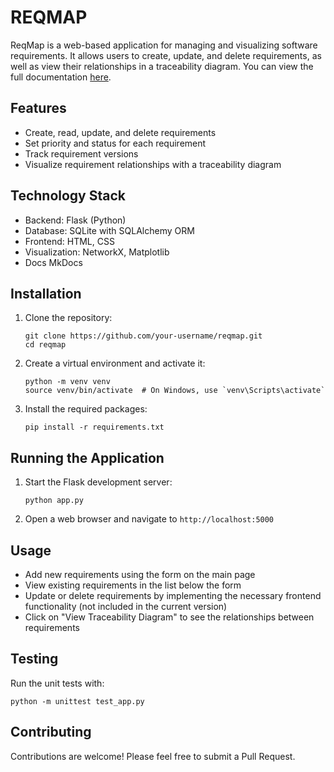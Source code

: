 # REQMAP

ReqMap is a web-based application for managing and visualizing software requirements. It allows users to create, update, and delete requirements, as well as view their relationships in a traceability diagram. You can view the full documentation [here](https://jerameee.github.io/reqmap-docs/).

## Features

- Create, read, update, and delete requirements
- Set priority and status for each requirement
- Track requirement versions
- Visualize requirement relationships with a traceability diagram

## Technology Stack

- Backend: Flask (Python)
- Database: SQLite with SQLAlchemy ORM
- Frontend: HTML, CSS
- Visualization: NetworkX, Matplotlib
- Docs MkDocs

## Installation

1. Clone the repository:
   ```
   git clone https://github.com/your-username/reqmap.git
   cd reqmap
   ```

2. Create a virtual environment and activate it:
   ```
   python -m venv venv
   source venv/bin/activate  # On Windows, use `venv\Scripts\activate`
   ```

3. Install the required packages:
   ```
   pip install -r requirements.txt
   ```

## Running the Application

1. Start the Flask development server:
   ```
   python app.py
   ```

2. Open a web browser and navigate to `http://localhost:5000`

## Usage

- Add new requirements using the form on the main page
- View existing requirements in the list below the form
- Update or delete requirements by implementing the necessary frontend functionality (not included in the current version)
- Click on "View Traceability Diagram" to see the relationships between requirements

## Testing

Run the unit tests with:
```
python -m unittest test_app.py
```

## Contributing

Contributions are welcome! Please feel free to submit a Pull Request.
